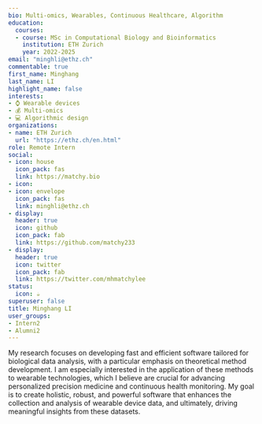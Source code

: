 ```yaml
---
bio: Multi-omics, Wearables, Continuous Healthcare, Algorithm
education:
  courses:
  - course: MSc in Computational Biology and Bioinformatics
    institution: ETH Zurich
    year: 2022-2025
email: "minghli@ethz.ch"
commentable: true
first_name: Minghang
last_name: LI
highlight_name: false
interests:
- ⌚️ Wearable devices
- 💰 Multi-omics
- 💻 Algorithmic design
organizations:
- name: ETH Zurich
  url: "https://ethz.ch/en.html"
role: Remote Intern
social:
- icon: house
  icon_pack: fas
  link: https://matchy.bio
- icon: 
- icon: envelope
  icon_pack: fas
  link: minghli@ethz.ch
- display:
  header: true
  icon: github
  icon_pack: fab
  link: https://github.com/matchy233
- display:
  header: true
  icon: twitter
  icon_pack: fab
  link: https://twitter.com/mhmatchylee
status:
  icon: ☕️
superuser: false
title: Minghang LI
user_groups:
- Intern2
- Alumni2
---
```


My research focuses on developing fast and efficient software tailored for biological data analysis, with a particular emphasis on theoretical method development. I am especially interested in the application of these methods to wearable technologies, which I believe are crucial for advancing personalized precision medicine and continuous health monitoring. My goal is to create holistic, robust, and powerful software that enhances the collection and analysis of wearable device data, and ultimately, driving meaningful insights from these datasets.

